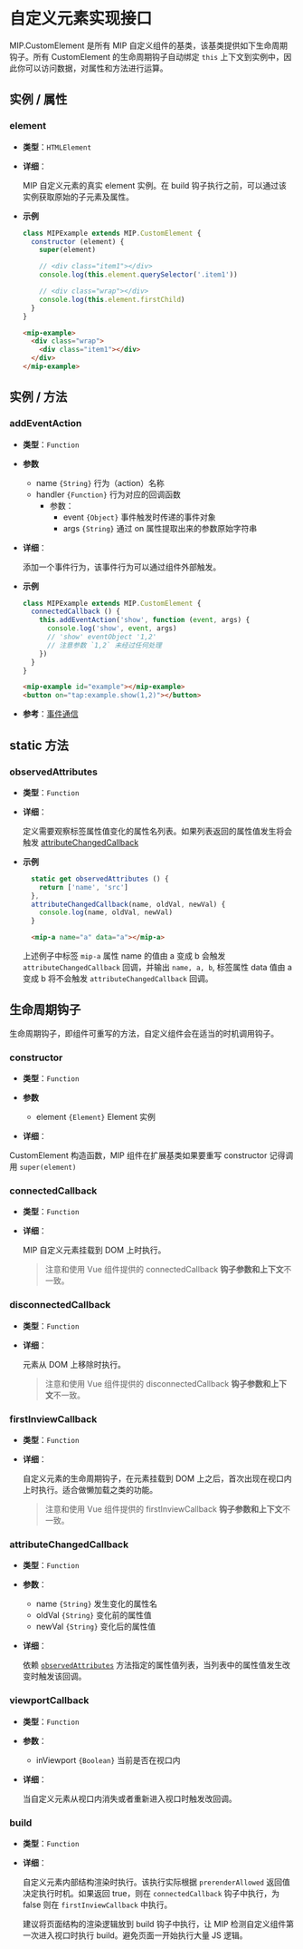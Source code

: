 # 自定义元素实现接口

MIP.CustomElement 是所有 MIP 自定义组件的基类，该基类提供如下生命周期钩子。所有 CustomElement 的生命周期钩子自动绑定 `this` 上下文到实例中，因此你可以访问数据，对属性和方法进行运算。

## 实例 / 属性

### element

- **类型**：`HTMLElement`

- **详细**：

  MIP 自定义元素的真实 element 实例。在 build 钩子执行之前，可以通过该实例获取原始的子元素及属性。

- **示例**

  ``` js
  class MIPExample extends MIP.CustomElement {
    constructor (element) {
      super(element)

      // <div class="item1"></div>
      console.log(this.element.querySelector('.item1'))

      // <div class="wrap"></div>
      console.log(this.element.firstChild)
    }
  }
  ```

  ```html
  <mip-example>
    <div class="wrap">
      <div class="item1"></div>
    </div>
  </mip-example>
  ```

## 实例 / 方法

### addEventAction

- **类型**：`Function`

- **参数**
  - name `{String}` 行为（action）名称
  - handler `{Function}` 行为对应的回调函数
    - 参数：
      - event `{Object}` 事件触发时传递的事件对象
      - args `{String}` 通过 on 属性提取出来的参数原始字符串

- **详细**：

  添加一个事件行为，该事件行为可以通过组件外部触发。

- **示例**

  ``` js
  class MIPExample extends MIP.CustomElement {
    connectedCallback () {
      this.addEventAction('show', function (event, args) {
        console.log('show', event, args)
        // 'show' eventObject '1,2'
        // 注意参数 `1,2` 未经过任何处理
      })
    }
  }
  ```

  ```html
  <mip-example id="example"></mip-example>
  <button on="tap:example.show(1,2)"></button>
  ```

- **参考**：[事件通信](../guide/component/actions-and-events.html)

## static 方法

### observedAttributes

- **类型**：`Function`

- **详细**：

  定义需要观察标签属性值变化的属性名列表。如果列表返回的属性值发生将会触发  [attributeChangedCallback](#attributeChangedCallback)

- **示例**

  ``` js
    static get observedAttributes () {
      return ['name', 'src']
    },
    attributeChangedCallback(name, oldVal, newVal) {
      console.log(name, oldVal, newVal)
    }
  ```

  ``` html
    <mip-a name="a" data="a"></mip-a>
  ```

  上述例子中标签 `mip-a` 属性 name 的值由 a 变成 b 会触发`attributeChangedCallback` 回调，并输出 `name, a, b`, 标签属性 data 值由 a 变成 b 将不会触发 `attributeChangedCallback` 回调。

## 生命周期钩子

生命周期钩子，即组件可重写的方法，自定义组件会在适当的时机调用钩子。

### constructor

- **类型**：`Function`

- **参数**
  - element `{Element}` Element 实例

- **详细**：

CustomElement 构造函数，MIP 组件在扩展基类如果要重写 constructor 记得调用 `super(element)`

### connectedCallback

- **类型**：`Function`

- **详细**：

  MIP 自定义元素挂载到 DOM 上时执行。

  > 注意和使用 Vue 组件提供的 connectedCallback **钩子参数和上下文**不一致。

### disconnectedCallback

- **类型**：`Function`

- **详细**：

  元素从 DOM 上移除时执行。

  > 注意和使用 Vue 组件提供的 disconnectedCallback **钩子参数和上下文**不一致。

### firstInviewCallback

- **类型**：`Function`

- **详细**：

  自定义元素的生命周期钩子，在元素挂载到 DOM 上之后，首次出现在视口内上时执行。适合做懒加载之类的功能。

  > 注意和使用 Vue 组件提供的 firstInviewCallback **钩子参数和上下文**不一致。

### attributeChangedCallback

- **类型**：`Function`

- **参数**：
  - name `{String}` 发生变化的属性名
  - oldVal `{String}` 变化前的属性值
  - newVal `{String}` 变化后的属性值

- **详细**：

  依赖 [`observedAttributes`](#observedAttributes) 方法指定的属性值列表，当列表中的属性值发生改变时触发该回调。

### viewportCallback

- **类型**：`Function`

- **参数**：
  - inViewport `{Boolean}` 当前是否在视口内

- **详细**：

  当自定义元素从视口内消失或者重新进入视口时触发改回调。

### build

- **类型**：`Function`

- **详细**：

  自定义元素内部结构渲染时执行。该执行实际根据 `prerenderAllowed` 返回值决定执行时机。如果返回 true，则在 `connectedCallback` 钩子中执行，为 false 则在 `firstInviewCallback` 中执行。

  建议将页面结构的渲染逻辑放到 build 钩子中执行，让 MIP 检测自定义组件第一次进入视口时执行 build。避免页面一开始执行大量 JS 逻辑。


